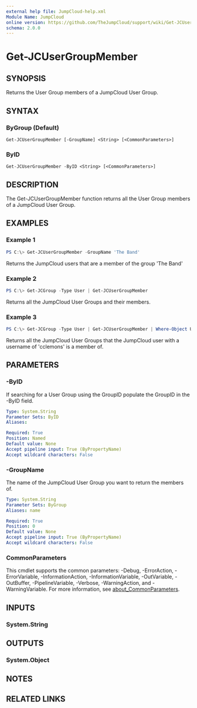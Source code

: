 ```yaml
---
external help file: JumpCloud-help.xml
Module Name: JumpCloud
online version: https://github.com/TheJumpCloud/support/wiki/Get-JCUserGroupMember
schema: 2.0.0
---
```


# Get-JCUserGroupMember

## SYNOPSIS
Returns the User Group members of a JumpCloud User Group.

## SYNTAX

### ByGroup (Default)
```
Get-JCUserGroupMember [-GroupName] <String> [<CommonParameters>]
```

### ByID
```
Get-JCUserGroupMember -ByID <String> [<CommonParameters>]
```

## DESCRIPTION
The Get-JCUserGroupMember function returns all the User Group members of a JumpCloud User Group.

## EXAMPLES

### Example 1
```powershell
PS C:\> Get-JCUserGroupMember -GroupName 'The Band'
```

Returns the JumpCloud users that are a member of the group 'The Band'

### Example 2
```powershell
PS C:\> Get-JCGroup -Type User | Get-JCUserGroupMember
```

Returns all the JumpCloud User Groups and their members.

### Example 3
```powershell
PS C:\> Get-JCGroup -Type User | Get-JCUserGroupMember | Where-Object Username -EQ 'cclemons'
```

Returns all the JumpCloud User Groups that the JumpCloud user with a username of 'cclemons' is a member of.

## PARAMETERS

### -ByID
If searching for a User Group using the GroupID populate the GroupID in the -ByID field.

```yaml
Type: System.String
Parameter Sets: ByID
Aliases:

Required: True
Position: Named
Default value: None
Accept pipeline input: True (ByPropertyName)
Accept wildcard characters: False
```

### -GroupName
The name of the JumpCloud User Group you want to return the members of.

```yaml
Type: System.String
Parameter Sets: ByGroup
Aliases: name

Required: True
Position: 0
Default value: None
Accept pipeline input: True (ByPropertyName)
Accept wildcard characters: False
```

### CommonParameters
This cmdlet supports the common parameters: -Debug, -ErrorAction, -ErrorVariable, -InformationAction, -InformationVariable, -OutVariable, -OutBuffer, -PipelineVariable, -Verbose, -WarningAction, and -WarningVariable. For more information, see [about_CommonParameters](http://go.microsoft.com/fwlink/?LinkID=113216).

## INPUTS

### System.String
## OUTPUTS

### System.Object
## NOTES

## RELATED LINKS

